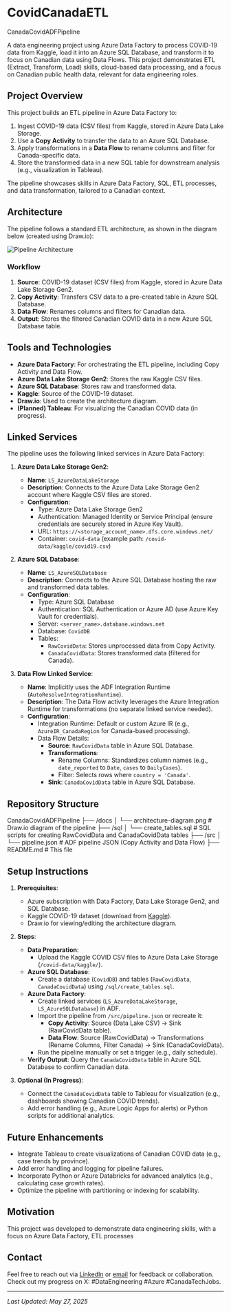 # CovidCanadaETL
CanadaCovidADFPipeline

A data engineering project using Azure Data Factory to process COVID-19 data from Kaggle, load it into an Azure SQL Database, and transform it to focus on Canadian data using Data Flows. This project demonstrates ETL (Extract, Transform, Load) skills, cloud-based data processing, and a focus on Canadian public health data, relevant for data engineering roles.

## Project Overview
This project builds an ETL pipeline in Azure Data Factory to:
1. Ingest COVID-19 data (CSV files) from Kaggle, stored in Azure Data Lake Storage.
2. Use a **Copy Activity** to transfer the data to an Azure SQL Database.
3. Apply transformations in a **Data Flow** to rename columns and filter for Canada-specific data.
4. Store the transformed data in a new SQL table for downstream analysis (e.g., visualization in Tableau).

The pipeline showcases skills in Azure Data Factory, SQL, ETL processes, and data transformation, tailored to a Canadian context.

## Architecture
The pipeline follows a standard ETL architecture, as shown in the diagram below (created using Draw.io):

![Pipeline Architecture](docs/architecture-diagram.png)

### Workflow
1. **Source**: COVID-19 dataset (CSV files) from Kaggle, stored in Azure Data Lake Storage Gen2.
2. **Copy Activity**: Transfers CSV data to a pre-created table in Azure SQL Database.
3. **Data Flow**: Renames columns and filters for Canadian data.
4. **Output**: Stores the filtered Canadian COVID data in a new Azure SQL Database table.

## Tools and Technologies
- **Azure Data Factory**: For orchestrating the ETL pipeline, including Copy Activity and Data Flow.
- **Azure Data Lake Storage Gen2**: Stores the raw Kaggle CSV files.
- **Azure SQL Database**: Stores raw and transformed data.
- **Kaggle**: Source of the COVID-19 dataset.
- **Draw.io**: Used to create the architecture diagram.
- **(Planned) Tableau**: For visualizing the Canadian COVID data (in progress).

## Linked Services
The pipeline uses the following linked services in Azure Data Factory:

1. **Azure Data Lake Storage Gen2**:
   - **Name**: `LS_AzureDataLakeStorage`
   - **Description**: Connects to the Azure Data Lake Storage Gen2 account where Kaggle CSV files are stored.
   - **Configuration**:
     - Type: Azure Data Lake Storage Gen2
     - Authentication: Managed Identity or Service Principal (ensure credentials are securely stored in Azure Key Vault).
     - URL: `https://<storage_account_name>.dfs.core.windows.net/`
     - Container: `covid-data` (example path: `/covid-data/kaggle/covid19.csv`)

2. **Azure SQL Database**:
   - **Name**: `LS_AzureSQLDatabase`
   - **Description**: Connects to the Azure SQL Database hosting the raw and transformed data tables.
   - **Configuration**:
     - Type: Azure SQL Database
     - Authentication: SQL Authentication or Azure AD (use Azure Key Vault for credentials).
     - Server: `<server_name>.database.windows.net`
     - Database: `CovidDB`
     - Tables:
       - `RawCovidData`: Stores unprocessed data from Copy Activity.
       - `CanadaCovidData`: Stores transformed data (filtered for Canada).

3. **Data Flow Linked Service**:
   - **Name**: Implicitly uses the ADF Integration Runtime (`AutoResolveIntegrationRuntime`).
   - **Description**: The Data Flow activity leverages the Azure Integration Runtime for transformations (no separate linked service needed).
   - **Configuration**:
     - Integration Runtime: Default or custom Azure IR (e.g., `AzureIR_CanadaRegion` for Canada-based processing).
     - Data Flow Details:
       - **Source**: `RawCovidData` table in Azure SQL Database.
       - **Transformations**:
         - Rename Columns: Standardizes column names (e.g., `date_reported` to `Date`, `cases` to `DailyCases`).
         - Filter: Selects rows where `country = 'Canada'`.
       - **Sink**: `CanadaCovidData` table in Azure SQL Database.

## Repository Structure
CanadaCovidADFPipeline
├── /docs
│   └── architecture-diagram.png  # Draw.io diagram of the pipeline
├── /sql
│   └── create_tables.sql         # SQL scripts for creating RawCovidData and CanadaCovidData tables
├── /src
│   └── pipeline.json             # ADF pipeline JSON (Copy Activity and Data Flow)
├── README.md                    # This file

## Setup Instructions
1. **Prerequisites**:
   - Azure subscription with Data Factory, Data Lake Storage Gen2, and SQL Database.
   - Kaggle COVID-19 dataset (download from [Kaggle](https://www.kaggle.com/datasets)).
   - Draw.io for viewing/editing the architecture diagram.

2. **Steps**:
   - **Data Preparation**:
     - Upload the Kaggle COVID CSV files to Azure Data Lake Storage (`/covid-data/kaggle/`).
   - **Azure SQL Database**:
     - Create a database (`CovidDB`) and tables (`RawCovidData`, `CanadaCovidData`) using `/sql/create_tables.sql`.
   - **Azure Data Factory**:
     - Create linked services (`LS_AzureDataLakeStorage`, `LS_AzureSQLDatabase`) in ADF.
     - Import the pipeline from `/src/pipeline.json` or recreate it:
       - **Copy Activity**: Source (Data Lake CSV) → Sink (RawCovidData table).
       - **Data Flow**: Source (RawCovidData) → Transformations (Rename Columns, Filter Canada) → Sink (CanadaCovidData).
     - Run the pipeline manually or set a trigger (e.g., daily schedule).
   - **Verify Output**: Query the `CanadaCovidData` table in Azure SQL Database to confirm Canadian data.

3. **Optional (In Progress)**:
   - Connect the `CanadaCovidData` table to Tableau for visualization (e.g., dashboards showing Canadian COVID trends).
   - Add error handling (e.g., Azure Logic Apps for alerts) or Python scripts for additional analytics.

## Future Enhancements
- Integrate Tableau to create visualizations of Canadian COVID data (e.g., case trends by province).
- Add error handling and logging for pipeline failures.
- Incorporate Python or Azure Databricks for advanced analytics (e.g., calculating case growth rates).
- Optimize the pipeline with partitioning or indexing for scalability.

## Motivation
This project was developed to demonstrate data engineering skills, with a focus on Azure Data Factory, ETL processes

## Contact
Feel free to reach out via [LinkedIn](https://www.linkedin.com/in/your-profile) or [email](mailto:your-email@example.com) for feedback or collaboration. Check out my progress on X: #DataEngineering #Azure #CanadaTechJobs.

---
*Last Updated: May 27, 2025*
